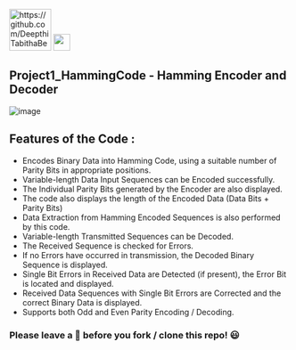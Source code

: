 <img src="https://badges.pufler.dev/visits/DeepthiTabithaBennet/Project1_HammingCode?style=flat-square&color=blue" alt="https://github.com/DeepthiTabithaBennet" width="75" />     <img src="https://img.shields.io/badge/-C++-050F2C?style=for-the-badge&logo=c%2B%2B&logoColor=white" height="30">



## Project1_HammingCode - Hamming Encoder and Decoder

![image](https://user-images.githubusercontent.com/71541429/128601631-85bc3b18-0cd5-4f91-b5bc-c656f359e9bb.jpeg)

## Features of the Code :
* Encodes Binary Data into Hamming Code, using a suitable number of Parity Bits in appropriate positions.
* Variable-length Data Input Sequences can be Encoded successfully.
* The Individual Parity Bits generated by the Encoder are also displayed.
* The code also displays the length of the Encoded Data (Data Bits + Parity Bits)
* Data Extraction from Hamming Encoded Sequences is also performed by this code.
* Variable-length Transmitted Sequences can be Decoded.
* The Received Sequence is checked for Errors.
* If no Errors have occurred in transmission, the Decoded Binary Sequence is displayed.
* Single Bit Errors in Received Data are Detected (if present), the Error Bit is located and displayed.
* Received Data Sequences with Single Bit Errors are Corrected and the correct Binary Data is displayed.
* Supports both Odd and Even Parity Encoding / Decoding.

### Please leave a 🌟 before you fork / clone this repo! 😃
